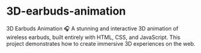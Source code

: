 # 3D-earbuds-animation
3D Earbuds Animation 🎧 A stunning and interactive 3D animation of wireless earbuds, built entirely with HTML, CSS, and JavaScript. This project demonstrates how to create immersive 3D experiences on the web.
